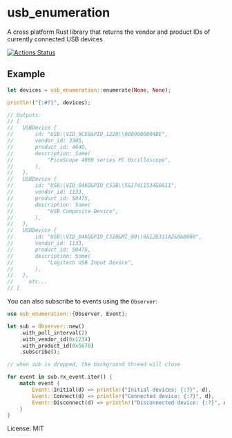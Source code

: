 # usb_enumeration

A cross platform Rust library that returns the vendor and product IDs of
currently connected USB devices

[![Actions Status](https://github.com/timfish/usb-enumeration/workflows/Build/badge.svg)](https://github.com/timfish/usb-enumeration/actions)

## Example
```rust
let devices = usb_enumeration::enumerate(None, None);

println!("{:#?}", devices);

// Outputs:
// [
//   USBDevice {
//       id: "USB\\VID_0CE9&PID_1220\\0000000004BE",
//       vendor_id: 3305,
//       product_id: 4640,
//       description: Some(
//           "PicoScope 4000 series PC Oscilloscope",
//       ),
//   },
//   USBDevice {
//       id: "USB\\VID_046D&PID_C52B\\5&17411534&0&11",
//       vendor_id: 1133,
//       product_id: 50475,
//       description: Some(
//           "USB Composite Device",
//       ),
//   },
//   USBDevice {
//       id: "USB\\VID_046D&PID_C52B&MI_00\\6&12D311A2&0&0000",
//       vendor_id: 1133,
//       product_id: 50475,
//       description: Some(
//           "Logitech USB Input Device",
//       ),
//   },
//     etc...
// ]
```
You can also subscribe to events using the `Observer`:
```rust
use usb_enumeration::{Observer, Event};

let sub = Observer::new()
    .with_poll_interval(2)
    .with_vendor_id(0x1234)
    .with_product_id(0x5678)
    .subscribe();

// when sub is dropped, the background thread will close

for event in sub.rx_event.iter() {
    match event {
        Event::Initial(d) => println!("Initial devices: {:?}", d),
        Event::Connect(d) => println!("Connected device: {:?}", d),
        Event::Disconnect(d) => println!("Disconnected device: {:?}", d),
    }
}
```

License: MIT
